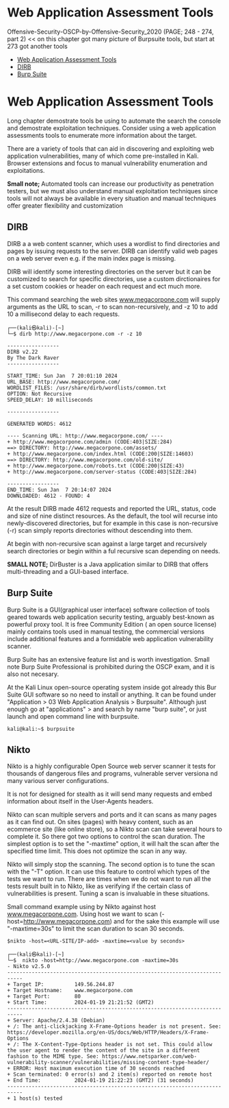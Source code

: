 # Web Application Assessment Tools
Offensive-Security-OSCP-by-Offensive-Security_2020 (PAGE; 248 - 274, part 2) << on this chapter got many picture of Burpsuite tools, but start at 273 got another tools

- [Web Application Assessment Tools](#Web-Application-Assessment-Tools)
- [DIRB](#DIRB)
- [Burp Suite](#Burp-Suite)

# Web Application Assessment Tools
Long chapter demostrate tools be using to automate the search the console and demostrate exploitation techniques. Consider using a web application assessments tools to enumerate more information about the target.

There are a variety of tools that can aid in discovering and exploiting web application vulnerabilities, many of which come pre-installed in Kali. Browser extensions and focus to manual vulnerability enumeration and exploitations.

<b> Small note; </b> Automated tools can increase our productivity as penetration testers, but we must also understand manual exploitation techniques since tools will not always 
be available in every situation and manual techniques offer greater flexibility and 
customization

## DIRB

DIRB a a web content scanner, which uses a wordlist to find directories and pages by issuing requests to the server. DIRB can identify valid web pages on a web server even e.g. if the main index page is missing.

DIRB will identify some interesting directories on the server but it can be customized to search for specific directories, use a custom dirctionaires for a set custom cookies or header on each request and ect much more.

This command searching the web sites www.megacorpone.com will supply arguments as the URL to scan, -r to scan non-recursively, and -z 10 to add 10 a millisecond delay to each requests.
```
┌──(kali㉿kali)-[~]
└─$ dirb http://www.megacorpone.com -r -z 10 

-----------------
DIRB v2.22    
By The Dark Raver
-----------------

START_TIME: Sun Jan  7 20:01:10 2024
URL_BASE: http://www.megacorpone.com/
WORDLIST_FILES: /usr/share/dirb/wordlists/common.txt
OPTION: Not Recursive
SPEED_DELAY: 10 milliseconds

-----------------

GENERATED WORDS: 4612                                                          

---- Scanning URL: http://www.megacorpone.com/ ----
+ http://www.megacorpone.com/admin (CODE:403|SIZE:284)                                                                                                
==> DIRECTORY: http://www.megacorpone.com/assets/                                                                                                     
+ http://www.megacorpone.com/index.html (CODE:200|SIZE:14603)                                                                                         
==> DIRECTORY: http://www.megacorpone.com/old-site/                                                                                                   
+ http://www.megacorpone.com/robots.txt (CODE:200|SIZE:43)                                                                                            
+ http://www.megacorpone.com/server-status (CODE:403|SIZE:284)                                                                                        
                                                                                                                                                      
-----------------
END_TIME: Sun Jan  7 20:14:07 2024
DOWNLOADED: 4612 - FOUND: 4

```

At the result DIRB made 4612 requests and reported the URL, status, code and size of nine distinct resources. As the default, the tool will recurse into newly-discovered directories, but for example in this case is non-recursive (-r) scan simply reports directories without descending into them.

At begin with non-recursive scan against a large target and recursively search directories or begin within a ful recursive scan depending on needs.

<b>SMALL NOTE;</b> DirBuster is a Java application similar to DIRB that offers multi-threading and a GUI-based interface.

## Burp Suite

Burp Suite is a GUI(graphical user interface) software collection of tools geared towards web application security testing, arguably best-known as powerful proxy tool. It is free Community Edition ( an open source license) mainly contains tools used in manual testing, the commercial versions include additional features and a formidable web application vulnerability scanner. 

Burp Suite has an extensive feature list and is worth investigation. Small note Burp Suite Professional is prohibited during the OSCP exam, and it is also not necesary.

At the Kali Linux open-source operating system inside got already this Bur Suite GUI software so no need to install or anything. It can be found under "Application > 03 Web Application Analysis > Burpsuite". Although just enough go at "applications" > and search by name "burp suite", or just launch and open command line with burpsuite.

```
kali@kali:~$ burpsuite
```

<!-- Offensive-Security-OSCP-by-Offensive-Security_2020 PAGE: 250 - 273 -->

## Nikto

Nikto is a highly configurable Open Source web server scanner it tests for thousands of dangerous files and programs, vulnerable server versiona nd many various server configurations.

It is not for designed for stealth as it will send many requests and embed information about itself in the User-Agents headers.

Nikto can scan multiple servers and ports and it can scans as many pages as it can find out. On sites (pages) with heavy content, such as an ecommerce site (like online store), so a Nikto scan can take several hours to complete it. So there got two options to control the scan duration. The simplest option is to set the "-maxtime" option, it will halt the scan after the specified time limit. This does not optimize the scan in any way.

Nikto will simply stop the scanning. The second option is to tune the scan with the "-T" option. It can use this feature to control which types of the tests we want to run. There are times when we do not want to run all the tests result built in to Nikto, like as verifying if the certain class of vulnerabilities is present. Tuning a scan is invaluable in these situations.

Small command example using by Nikto against host www.megacorpone.com. Using host we want to scan (-host=http://www.megacorpone.com) and for the sake this example will use "-maxtime=30s" to limit the scan duration to scan 30 seconds.

`$nikto -host=<URL-SITE/IP-add> -maxtime=<value by seconds>`

```
┌──(kali㉿kali)-[~]
└─$  nikto -host=http://www.megacorpone.com -maxtime=30s
- Nikto v2.5.0
---------------------------------------------------------------------------
+ Target IP:          149.56.244.87
+ Target Hostname:    www.megacorpone.com
+ Target Port:        80
+ Start Time:         2024-01-19 21:21:52 (GMT2)
---------------------------------------------------------------------------
+ Server: Apache/2.4.38 (Debian)
+ /: The anti-clickjacking X-Frame-Options header is not present. See: https://developer.mozilla.org/en-US/docs/Web/HTTP/Headers/X-Frame-Options
+ /: The X-Content-Type-Options header is not set. This could allow the user agent to render the content of the site in a different fashion to the MIME type. See: https://www.netsparker.com/web-vulnerability-scanner/vulnerabilities/missing-content-type-header/
+ ERROR: Host maximum execution time of 30 seconds reached
+ Scan terminated: 0 error(s) and 2 item(s) reported on remote host
+ End Time:           2024-01-19 21:22:23 (GMT2) (31 seconds)
---------------------------------------------------------------------------
+ 1 host(s) tested
```









